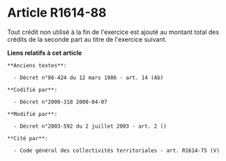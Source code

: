 # Article R1614-88

Tout crédit non utilisé à la fin de l'exercice est ajouté au montant total des crédits de la seconde part au titre de
l'exercice suivant.

**Liens relatifs à cet article**

	**Anciens textes**:

	  - Décret n°86-424 du 12 mars 1986 - art. 14 (Ab)

	**Codifié par**:

	  - Décret n°2000-318 2000-04-07

	**Modifié par**:

	  - Décret n°2003-592 du 2 juillet 2003 - art. 2 ()

	**Cité par**:

	  - Code général des collectivités territoriales - art. R1614-75 (V)
